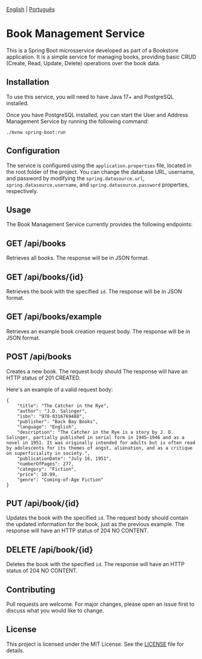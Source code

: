 [English](README.md) | [Português](README.pt-br.md)

# Book Management Service

This is a Spring Boot microsservice developed as part of a Bookstore application. It is a simple service for managing books, providing basic CRUD (Create, Read, Update, Delete) operations over the book data.

## Installation

To use this service, you will need to have Java 17+ and PostgreSQL installed.

Once you have PostgreSQL installed, you can start the User and Address Management Service by running the following command:

```./mvnw spring-boot:run```

## Configuration

The service is configured using the `application.properties` file, located in the root folder of the project. You can change the database URL, username, and password by modifying the `spring.datasource.url`, `spring.datasource.username`, and `spring.datasource.password` properties, respectively.

## Usage

The Book Management Service currently provides the following endpoints:

## GET /api/books

Retrieves all books. The response will be in JSON format.

## GET /api/books/{id}

Retrieves the book with the specified `id`. The response will be in JSON format.

## GET /api/books/example

Retrieves an example book creation request body. The response will be in JSON format.

## POST /api/books

Creates a new book. The request body should The response will have an HTTP status of 201 CREATED.

Here's an example of a valid request body:

```
{
    "title": "The Catcher in the Rye",
    "author": "J.D. Salinger",
    "isbn": "978-0316769488",
    "publisher": "Back Bay Books",
    "language": "English",
    "description": "The Catcher in the Rye is a story by J. D. Salinger, partially published in serial form in 1945–1946 and as a novel in 1951. It was originally intended for adults but is often read by adolescents for its themes of angst, alienation, and as a critique on superficiality in society.",
    "publicationDate": "July 16, 1951",
    "numberOfPages": 277,
    "category": "Fiction",
    "price": 10.99,
    "genre": "Coming-of-Age Fiction"
}
```

## PUT /api/book/{id}

Updates the book with the specified `id`. The request body should contain the updated information for the book, just as the previous example. The response will have an HTTP status of 204 NO CONTENT.

## DELETE /api/book/{id}

Deletes the book with the specified `id`. The response will have an HTTP status of 204 NO CONTENT.

## Contributing

Pull requests are welcome. For major changes, please open an issue first to discuss what you would like to change.

## License

This project is licensed under the MIT License. See the [LICENSE](LICENSE) file for details.
